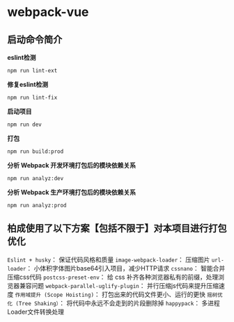 
# webpack-vue

## 启动命令简介

 **eslint检测** 
```
npm run lint-ext
```

 **修复eslint检测** 
```
npm run lint-fix
```

**启动项目** 
```
npm run dev
```

 **打包** 
```
npm run build:prod
```

**分析 Webpack 开发环境打包后的模块依赖关系** 
```
npm run analyz:dev
```

**分析 Webpack 生产环境打包后的模块依赖关系** 
```
npm run analyz:prod
```
## 柏成使用了以下方案【包括不限于】对本项目进行打包优化

`Eslint + husky`： 保证代码风格和质量 
`image-webpack-loader`： 压缩图片
`url-loader`： 小体积字体图片base64引入项目，减少HTTP请求
`cssnano`： 智能合并压缩css代码
`postcss-preset-env`： 给 css 补齐各种浏览器私有的前缀，处理浏览器兼容问题
`webpack-parallel-uglify-plugin`： 并行压缩js代码来提升压缩速度
`作用域提升 (Scope Hoisting)`： 打包出来的代码文件更小、运行的更快
`摇树优化 (Tree Shaking）`： 将代码中永远不会走到的片段删除掉
`happypack`： 多进程Loader文件转换处理





